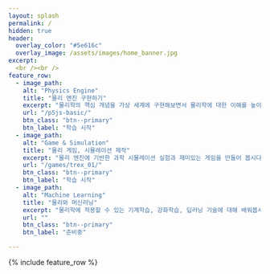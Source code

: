 ```yaml
---
layout: splash
permalink: /
hidden: true
header:
  overlay_color: "#5e616c"
  overlay_image: /assets/images/home_banner.jpg
excerpt: 
  <br /><br />
feature_row:
  - image_path: 
    alt: "Physics Engine"
    title: "물리 엔진 구현하기"
    excerpt: "물리학의 핵심 개념을 가상 세계에 구현해보면서 물리학에 대한 이해를 높이는데 그 목적이 있습니다."
    url: "/p5js-basic/"
    btn_class: "btn--primary"
    btn_label: "학습 시작"
  - image_path: 
    alt: "Game & Simulation"
    title: "물리 게임, 시뮬레이션 제작"
    excerpt: "물리 엔진에 기반한 과학 시뮬레이션 실험과 재미있는 게임을 만들어 봅시다."
    url: "/games/trex_01/"
    btn_class: "btn--primary"
    btn_label: "학습 시작"      
  - image_path: 
    alt: "Machine Learning"
    title: "물리와 머신러닝"
    excerpt: "물리학에 적용할 수 있는 기계학습, 강화학습, 딥러닝 기술에 대해 배워봅시다."
    url: ""
    btn_class: "btn--primary"
    btn_label: "준비중"

---
```


{% include feature_row %}
